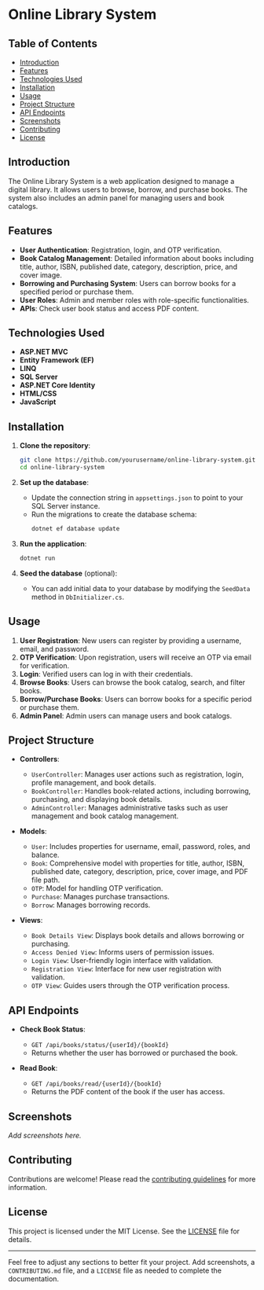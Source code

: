 # Online Library System

## Table of Contents

- [Introduction](#introduction)
- [Features](#features)
- [Technologies Used](#technologies-used)
- [Installation](#installation)
- [Usage](#usage)
- [Project Structure](#project-structure)
- [API Endpoints](#api-endpoints)
- [Screenshots](#screenshots)
- [Contributing](#contributing)
- [License](#license)

## Introduction

The Online Library System is a web application designed to manage a digital library. It allows users to browse, borrow, and purchase books. The system also includes an admin panel for managing users and book catalogs.

## Features

- **User Authentication**: Registration, login, and OTP verification.
- **Book Catalog Management**: Detailed information about books including title, author, ISBN, published date, category, description, price, and cover image.
- **Borrowing and Purchasing System**: Users can borrow books for a specified period or purchase them.
- **User Roles**: Admin and member roles with role-specific functionalities.
- **APIs**: Check user book status and access PDF content.

## Technologies Used

- **ASP.NET MVC**
- **Entity Framework (EF)**
- **LINQ**
- **SQL Server**
- **ASP.NET Core Identity**
- **HTML/CSS**
- **JavaScript**

## Installation

1. **Clone the repository**:
    ```sh
    git clone https://github.com/yourusername/online-library-system.git
    cd online-library-system
    ```

2. **Set up the database**:
   - Update the connection string in `appsettings.json` to point to your SQL Server instance.
   - Run the migrations to create the database schema:
     ```sh
     dotnet ef database update
     ```

3. **Run the application**:
    ```sh
    dotnet run
    ```

4. **Seed the database** (optional):
   - You can add initial data to your database by modifying the `SeedData` method in `DbInitializer.cs`.

## Usage

1. **User Registration**: New users can register by providing a username, email, and password.
2. **OTP Verification**: Upon registration, users will receive an OTP via email for verification.
3. **Login**: Verified users can log in with their credentials.
4. **Browse Books**: Users can browse the book catalog, search, and filter books.
5. **Borrow/Purchase Books**: Users can borrow books for a specific period or purchase them.
6. **Admin Panel**: Admin users can manage users and book catalogs.

## Project Structure

- **Controllers**:
  - `UserController`: Manages user actions such as registration, login, profile management, and book details.
  - `BookController`: Handles book-related actions, including borrowing, purchasing, and displaying book details.
  - `AdminController`: Manages administrative tasks such as user management and book catalog management.

- **Models**:
  - `User`: Includes properties for username, email, password, roles, and balance.
  - `Book`: Comprehensive model with properties for title, author, ISBN, published date, category, description, price, cover image, and PDF file path.
  - `OTP`: Model for handling OTP verification.
  - `Purchase`: Manages purchase transactions.
  - `Borrow`: Manages borrowing records.

- **Views**:
  - `Book Details View`: Displays book details and allows borrowing or purchasing.
  - `Access Denied View`: Informs users of permission issues.
  - `Login View`: User-friendly login interface with validation.
  - `Registration View`: Interface for new user registration with validation.
  - `OTP View`: Guides users through the OTP verification process.

## API Endpoints

- **Check Book Status**:
  - `GET /api/books/status/{userId}/{bookId}`
  - Returns whether the user has borrowed or purchased the book.

- **Read Book**:
  - `GET /api/books/read/{userId}/{bookId}`
  - Returns the PDF content of the book if the user has access.

## Screenshots

_Add screenshots  here._

## Contributing

Contributions are welcome! Please read the [contributing guidelines](CONTRIBUTING.md) for more information.

## License

This project is licensed under the MIT License. See the [LICENSE](LICENSE) file for details.

---

Feel free to adjust any sections to better fit your project. Add screenshots, a `CONTRIBUTING.md` file, and a `LICENSE` file as needed to complete the documentation.
